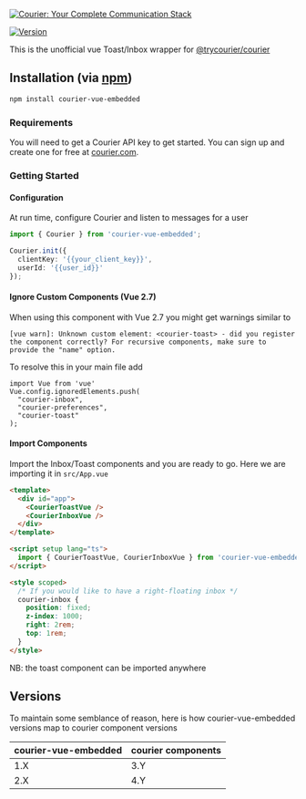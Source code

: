 [![Courier: Your Complete Communication Stack](https://marketing-assets-public.s3.us-west-1.amazonaws.com/github_nodejs.png)](https://courier.com)

<a href="https://www.npmjs.com/package/vue"><img src="https://img.shields.io/npm/v/courier-vue-embedded.svg?sanitize=true" alt="Version"></a>

This is the unofficial vue Toast/Inbox wrapper for [@trycourier/courier](https://github.com/trycourier/courier-node)

## Installation (via [npm](https://www.npmjs.com/package/ArcticGizmo/courier-vue-embedded))

```bash
npm install courier-vue-embedded
```

### Requirements

You will need to get a Courier API key to get started. You can sign up and create one for free at
[courier.com](https://courier.com).

### Getting Started

#### Configuration

At run time, configure Courier and listen to messages for a user

```ts
import { Courier } from 'courier-vue-embedded';

Courier.init({
  clientKey: '{{your_client_key}}',
  userId: '{{user_id}}'
});
```

#### Ignore Custom Components (Vue 2.7)

When using this component with Vue 2.7 you might get warnings similar to

```
[vue warn]: Unknown custom element: <courier-toast> - did you register the component correctly? For recursive components, make sure to provide the "name" option.
```

To resolve this in your main file add

```
import Vue from 'vue'
Vue.config.ignoredElements.push(
  "courier-inbox",
  "courier-preferences",
  "courier-toast"
);
```

#### Import Components

Import the Inbox/Toast components and you are ready to go. Here we are importing it in `src/App.vue`

```html
<template>
  <div id="app">
    <CourierToastVue />
    <CourierInboxVue />
  </div>
</template>

<script setup lang="ts">
  import { CourierToastVue, CourierInboxVue } from 'courier-vue-embedded';
</script>

<style scoped>
  /* If you would like to have a right-floating inbox */
  courier-inbox {
    position: fixed;
    z-index: 1000;
    right: 2rem;
    top: 1rem;
  }
</style>
```

NB: the toast component can be imported anywhere

## Versions

To maintain some semblance of reason, here is how courier-vue-embedded versions map to courier component versions

| courier-vue-embedded | courier components |
| -------------------- | ---------------- |
| 1.X                  | 3.Y              |
| 2.X                  | 4.Y              |
